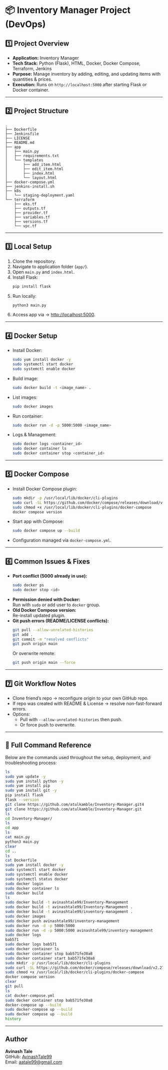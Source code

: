 # 📦 Inventory Manager Project (DevOps)

## 1️⃣ Project Overview
- **Application:** Inventory Manager  
- **Tech Stack:** Python (Flask), HTML, Docker, Docker Compose, Terraform, Jenkins  
- **Purpose:** Manage inventory by adding, editing, and updating items with quantities & prices.  
- **Execution:** Runs on `http://localhost:5000` after starting Flask or Docker container.  

---

## 2️⃣ Project Structure
```
.
├── Dockerfile
├── Jenkinsfile
├── LICENSE
├── README.md
├── app
│   ├── main.py
│   ├── requirements.txt
│   └── templates
│       ├── add_item.html
│       ├── edit_item.html
│       ├── index.html
│       └── layout.html
├── docker-compose.yml
├── jenkins-install.sh
├── k8s
│   └── staging-deployment.yaml
└── terraform
    ├── eks.tf
    ├── outputs.tf
    ├── provider.tf
    ├── variables.tf
    ├── versions.tf
    └── vpc.tf
```

---

## 3️⃣ Local Setup
1. Clone the repository.  
2. Navigate to application folder (`app/`).  
3. Open `main.py` and `index.html`.  
4. Install Flask:  
   ```bash
   pip install flask
   ```
5. Run locally:  
   ```bash
   python3 main.py
   ```
6. Access app via → [http://localhost:5000](http://localhost:5000).  

---

## 4️⃣ Docker Setup
- Install Docker:  
  ```bash
  sudo yum install docker -y
  sudo systemctl start docker
  sudo systemctl enable docker
  ```
- Build image:  
  ```bash
  sudo docker build -t <image_name> .
  ```
- List images:  
  ```bash
  sudo docker images
  ```
- Run container:  
  ```bash
  sudo docker run -d -p 5000:5000 <image_name>
  ```
- Logs & Management:  
  ```bash
  sudo docker logs <container_id>
  sudo docker container ls
  sudo docker container stop <container_id>
  ```

---

## 5️⃣ Docker Compose
- Install Docker Compose plugin:  
  ```bash
  sudo mkdir -p /usr/local/lib/docker/cli-plugins
  sudo curl -SL https://github.com/docker/compose/releases/download/v2.27.0/docker-compose-linux-x86_64     -o /usr/local/lib/docker/cli-plugins/docker-compose
  sudo chmod +x /usr/local/lib/docker/cli-plugins/docker-compose
  docker compose version
  ```
- Start app with Compose:  
  ```bash
  sudo docker compose up --build
  ```
- Configuration managed via `docker-compose.yml`.  

---

## 6️⃣ Common Issues & Fixes
- **Port conflict (5000 already in use):**  
  ```bash
  sudo docker ps
  sudo docker stop <id>
  ```
- **Permission denied with Docker:**  
  Run with `sudo` or add user to `docker` group.  
- **Old Docker Compose version:**  
  Re-install updated plugin.  
- **Git push errors (README/LICENSE conflicts):**  
  ```bash
  git pull --allow-unrelated-histories
  git add .
  git commit -m "resolved conflicts"
  git push origin main
  ```
  Or overwrite remote:  
  ```bash
  git push origin main --force
  ```

---

## 7️⃣ Git Workflow Notes
- Clone friend’s repo → reconfigure origin to your own GitHub repo.  
- If repo was created with README & License → resolve non-fast-forward errors.  
- Options:  
  - Pull with `--allow-unrelated-histories` then push.  
  - Or force push to overwrite.  


---


## 🔧 Full Command Reference

Below are the commands used throughout the setup, deployment, and troubleshooting process:

```bash
ls
sudo yum update -y
sudo yum install python -y
sudo yum install pip
sudo yum install git -y
pip install flask
flask --version
git clone https://github.com/atulkamble/Inventory-Manager.git4
git clone https://github.com/atulkamble/Inventory-Manager.git
ls
cd Inventory-Manager/
ls
cd app
ls
cat main.py
python3 main.py
clear
cd ..
ls
cat Dockerfile
sudo yum install docker -y
sudo systemctl start docker
sudo systemctl enable docker
sudo systemctl status docker
sudo docker login
sudo docker container ls
sudo docker build
ls
sudo docker build -t avinashtale99/Inventory-Management
sudo docker build -t avinashtale99/Inventory-Management .
sudo docker build -t avinashtale99/inventory-management .
sudo docker images
sudo docker push avinashtale99/inventory-management
sudo docker run -d -p 5000:5000
sudo docker run -d -p 5000:5000 avinashtale99/inventory-management
sudo docker logs
bab571
sudo docker logs bab571
sudo docker container ls
sudo docker container stop bab571fe30a8
sudo docker container start bab571fe30a8
sudo mkdir -p /usr/local/lib/docker/cli-plugins
sudo curl -SL https://github.com/docker/compose/releases/download/v2.27.0/docker-compose-linux-x86_64 -o /usr/local/lib/docker/cli-plugins/docker-compose
sudo chmod +x /usr/local/lib/docker/cli-plugins/docker-compose
docker compose version
clear
git pull
ls
cat docker-compose.yml
sudo docker container stop bab571fe30a8
docker-compose up --build
sudo docker-compose up --build
sudo docker compose up --build
history
```

---

## Author
**Avinash Tale**  
GitHub: [AvinashTale99](https://github.com/AvinashTale99)  
Email: aatale99@gmail.com
